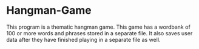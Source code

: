 # Hangman-Game
This program is a thematic hangman game. This game has a wordbank of 100 or more words and phrases stored in a separate file. It also saves user data after they have finished playing in a separate file as well.
